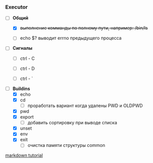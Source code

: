### Executor

- [ ] **Общий**
    - [x] ~~выполнение комманды по полному пути, например: /bin/ls~~
    - [ ] echo $? выводит errno предыдущего процесса


- [ ] **Сигналы**
    - [ ] ctrl - C
    - [ ] ctrl - D
    - [ ] ctrl - \`


- [ ] **Buildins**
    - [x] echo
    - [x] cd
        - [ ] проработать вариант когда удалены PWD и OLDPWD
    - [x] pwd
    - [x] export
      - [ ] добавить сортировку при выводе списка
    - [x] unset
    - [x] env
    - [x] exit
      - [ ] очистка памяти структуры common

[markdown tutorial](https://guides.github.com/features/mastering-markdown/#GitHub-flavored-markdown)